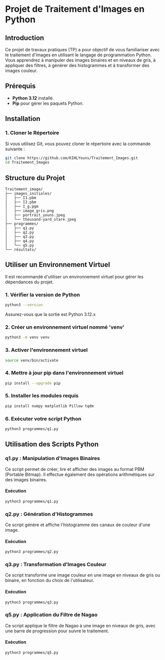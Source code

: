 # Projet de Traitement d'Images en Python

## Introduction

Ce projet de travaux pratiques (TP) a pour objectif de vous familiariser avec le traitement d'images en utilisant le langage de programmation Python. Vous apprendrez à manipuler des images binaires et en niveaux de gris, à appliquer des filtres, à générer des histogrammes et à transformer des images couleur.

## Prérequis

- **Python 3.12** installé.
- **Pip** pour gérer les paquets Python.

## Installation

### 1. Cloner le Répertoire

Si vous utilisez Git, vous pouvez cloner le répertoire avec la commande suivante :

```zsh
git clone https://github.com/KIHLYouns/Traitement_Images.git
cd Traitement_Images
```

## Structure du Projet

```
Traitement_image/
├── images_initiales/
│   ├── I1.pbm
│   ├── I2.pbm
│   ├── I_g.pgm
│   ├── image_gris.png
│   ├── portrait_youns.jpeg
│   └── thousand-yard_stare.jpeg
├── programmes/
│   ├── q1.py
│   ├── q2.py
│   ├── q3.py
│   ├── q4.py
│   └── q5.py
└── résultats/
```

## Utiliser un Environnement Virtuel

Il est recommandé d'utiliser un environnement virtuel pour gérer les dépendances du projet.

### 1. Vérifier la version de Python

```sh
python3 --version
```

Assurez-vous que la sortie est Python 3.12.x

### 2. Créer un environnement virtuel nommé 'venv'

```sh
python3 -m venv venv
```

### 3. Activer l'environnement virtuel

```sh
source venv/bin/activate
```

### 4. Mettre à jour pip dans l'environnement virtuel

```sh
pip install --upgrade pip
```

### 5. Installer les modules requis

```sh
pip install numpy matplotlib Pillow tqdm
```

### 6. Exécuter votre script Python

```sh
python3 programmes/q1.py
```

## Utilisation des Scripts Python

### q1.py : Manipulation d'Images Binaires

Ce script permet de créer, lire et afficher des images au format PBM (Portable Bitmap). Il effectue également des opérations arithmétiques sur des images binaires.

#### Exécution

```sh
python3 programmes/q1.py
```

### q2.py : Génération d'Histogrammes

Ce script génère et affiche l'histogramme des canaux de couleur d'une image.

#### Exécution

```sh
python3 programmes/q2.py
```

### q3.py : Transformation d'Images Couleur

Ce script transforme une image couleur en une image en niveaux de gris ou binaire, en fonction du choix de l'utilisateur.

#### Exécution

```sh
python3 programmes/q3.py
```

### q5.py : Application du Filtre de Nagao

Ce script applique le filtre de Nagao à une image en niveaux de gris, avec une barre de progression pour suivre le traitement.

#### Exécution

```sh
python3 programmes/q5.py
```
